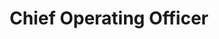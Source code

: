 ---
draft: false
name: "Mashhod M.K"
title: "Chief Operating Officer"
avatar: {
    src: "../../assets/images/Mashood-1.png",
    alt: "Mashsood Digital link"
}
publishDate: "2022-11-07 15:39"
---